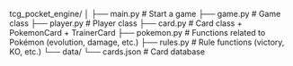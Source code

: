 tcg_pocket_engine/
│
├── main.py               # Start a game
├── game.py               # Game class
├── player.py             # Player class
├── card.py               # Card class + PokemonCard + TrainerCard
├── pokemon.py            # Functions related to Pokémon (evolution, damage, etc.)
├── rules.py              # Rule functions (victory, KO, etc.)
└── data/
    └── cards.json        # Card database
